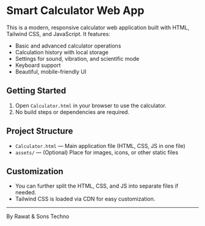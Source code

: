 # Smart Calculator Web App

This is a modern, responsive calculator web application built with HTML, Tailwind CSS, and JavaScript. It features:

- Basic and advanced calculator operations
- Calculation history with local storage
- Settings for sound, vibration, and scientific mode
- Keyboard support
- Beautiful, mobile-friendly UI

## Getting Started

1. Open `Calculator.html` in your browser to use the calculator.
2. No build steps or dependencies are required.

## Project Structure

- `Calculator.html` — Main application file (HTML, CSS, JS in one file)
- `assets/` — (Optional) Place for images, icons, or other static files

## Customization
- You can further split the HTML, CSS, and JS into separate files if needed.
- Tailwind CSS is loaded via CDN for easy customization.

---
By Rawat & Sons Techno
